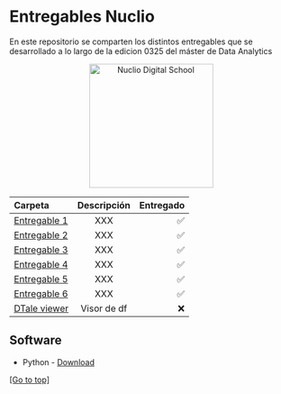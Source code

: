 # Entregables Nuclio
En este repositorio se comparten los distintos entregables que se desarrollado a lo largo de la edicion 0325 del máster de Data Analytics

<div align="center">
  <img src="https://cdn.prod.website-files.com/633b44aa19e0eb425d7e8c7f/63724d646ecb4bd4cbdf7440_LOGO%20NUCLIO%20DIGITAL%20SCHOOL-01-01.png" alt="Nuclio Digital School" width="220">
</div>

| Carpeta | Descripción    | Entregado    |
|:----------|:----------:|----------: |
| [Entregable 1](/Entregable_1)     | XXX      | :white_check_mark:      |
| [Entregable 2](/Entregable_2)     | XXX      | :white_check_mark:       |
| [Entregable 3](/Entregable_3)     | XXX      | :white_check_mark:        |
| [Entregable 4](/Entregable_4)     | XXX      | :white_check_mark:        |
| [Entregable 5](/Entregable_5)     | XXX      | :white_check_mark:        |
| [Entregable 6](/Entregable_6)     | XXX      | :white_check_mark:        |
| [DTale viewer](/dtale_viewer)     | Visor de df      | :x:      |

## Software
- Python - [Download](https://www.python.org/downloads/)


[[Go to top]](#entregables-nuclio)
